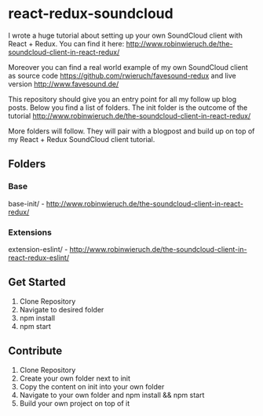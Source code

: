 # react-redux-soundcloud

I wrote a huge tutorial about setting up your own SoundCloud client with React + Redux. You can find it here: http://www.robinwieruch.de/the-soundcloud-client-in-react-redux/

Moreover you can find a real world example of my own SoundCloud client as source code https://github.com/rwieruch/favesound-redux and live version http://www.favesound.de/

This repository should give you an entry point for all my follow up blog posts. Below you find a list of folders. The init folder is the outcome of the tutorial http://www.robinwieruch.de/the-soundcloud-client-in-react-redux/

More folders will follow. They will pair with a blogpost and build up on top of my React + Redux SoundCloud client tutorial.

## Folders

### Base

base-init/ - http://www.robinwieruch.de/the-soundcloud-client-in-react-redux/

### Extensions

extension-eslint/ - http://www.robinwieruch.de/the-soundcloud-client-in-react-redux-eslint/

## Get Started

1. Clone Repository
2. Navigate to desired folder
3. npm install
4. npm start

## Contribute

1. Clone Repository
2. Create your own folder next to init
3. Copy the content on init into your own folder
4. Navigate to your own folder and npm install && npm start
5. Build your own project on top of it
